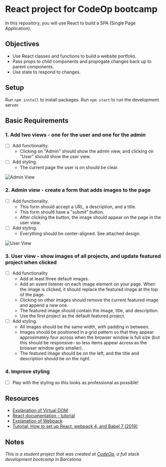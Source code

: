 # React project for CodeOp bootcamp

In this repository, you will use React to build a SPA (Single Page Application).

## Objectives

- Use React classes and functions to build a website portfolio.
- Pass props to child components and propogate changes back up to parent components.
- Use state to respond to changes.

## Setup

Run `npm install` to install packages.
Run `npm start` to run the development server.

## Basic Requirements

### 1. Add two views - one for the user and one for the admin

- [ ] Add functionality.
  - Clicking on "Admin" should show the admin view, and clicking on "User" should show the user view.
- [ ] Add styling.
  - The current page the user is on should be clear.

![Admin View](support/admin_view.png)

### 2. Admin view - create a form that adds images to the page

- [ ] Add functionality.
  - This form should accept a URL, a description, and a title.
  - This form should have a "submit" button.
  - After clicking the button, the image should appear on the page in the user view.
- [ ] Add styling.
  - Everything should be center-aligned. See attached design.

![User View](support/user_view.png)

### 3. User view - show images of all projects, and update featured project when clicked

- [ ] Add functionality
  - Add at least three default images.
  - Add an event listener on each image element on your page. When the image is clicked, it should replace the featured image at the top of the page.
  - Clicking on other images should remove the current featured image and append a new one.
  - The featured image should contain the image, title, and description.
  - Use the first project as the default featured project.
- [ ] Add styling.
  - All images should be the same width, with padding in between.
  - Images should be positioned in a grid pattern so that they appear approximately four across when the browser window is full size (but this should be responsive– so less items appear across as the browser window gets smaller).
  - The featured image should be on the left, and the title and description should be on the right.

### 4. Improve styling

- [ ] Play with the styling so this looks as professional as possible!

## Resources

- [Explanation of Virtual DOM](https://dev.to/sadarshannaiynar/virtual-dom---the-backbone-of-react-3cpp)
- [React documentation - tutorial](https://reactjs.org/docs/hello-world.html)
- [Explanation of Webpack](https://survivejs.com/webpack/what-is-webpack/)
- [Tutorial: How to set up React, webpack 4, and Babel 7 (2019)](https://dev.to/iamismile/how-to-setup-webpack-and-babel-for-react-59ph)

## Notes

_This is a student project that was created at [CodeOp](http://CodeOp.tech), a full stack development bootcamp in Barcelona._
